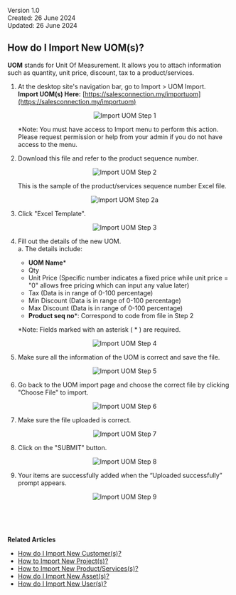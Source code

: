 Version 1.0<br>
Created: 26 June 2024<br>
Updated: 26 June 2024<br>
## How do I Import New UOM(s)?

**UOM** stands for Unit Of Measurement. It allows you to attach information such as quantity, unit price, discount, tax to a product/services.

  1. At the desktop site's navigation bar, go to Import > UOM Import.<br>
     **Import UOM(s) Here:** [https://salesconnection.my/importuom](https://salesconnection.my/importuom)<br>

     <p align="center">
       <img src="img/Import_UOM_Step_1.png" alt="Import UOM Step 1">
     </p>

     *Note: You must have access to Import menu to perform this action. Please request permission or help from your admin if you do not have access to the menu.

  2. Download this file and refer to the product sequence number.<br>

     <p align="center">
       <img src="img/Import_UOM_Step_2.png" alt="Import UOM Step 2">
     </p>

     This is the sample of the product/services sequence number Excel file.<br>

     <p align="center">
       <img src="img/Import_UOM_Step_2a.png" alt="Import UOM Step 2a">
     </p>

  3. Click "Excel Template".<br>

     <p align="center">
       <img src="img/Import_UOM_Step_3.png" alt="Import UOM Step 3">
     </p>

  4. Fill out the details of the new UOM.<br>
     a. The details include:<br>
        - **UOM Name***<br>
        - Qty<br>
        - Unit Price (Specific number indicates a fixed price while unit price = "0" allows free pricing which can input any value later)<br>
        - Tax (Data is in range of 0-100 percentage)<br>
        - Min Discount (Data is in range of 0-100 percentage)<br>
        - Max Discount (Data is in range of 0-100 percentage)<br>
        - **Product seq no***: Correspond to code from file in Step 2<br>

        *Note: Fields marked with an asterisk ( * ) are required.<br>
     
     <p align="center">
       <img src="img/Import_UOM_Step_4.png" alt="Import UOM Step 4">
     </p>
     
  5. Make sure all the information of the UOM is correct and save the file.<br>

     <p align="center">
       <img src="img/Import_UOM_Step_5.png" alt="Import UOM Step 5">
     </p>

  6. Go back to the UOM import page and choose the correct file by clicking "Choose File" to import.<br>

     <p align="center">
       <img src="img/Import_UOM_Step_6.png" alt="Import UOM Step 6">
     </p>

  7. Make sure the file uploaded is correct.<br>

     <p align="center">
       <img src="img/Import_UOM_Step_7.png" alt="Import UOM Step 7">
     </p>

  8. Click on the "SUBMIT" button.<br>

     <p align="center">
       <img src="img/Import_UOM_Step_8.png" alt="Import UOM Step 8">
     </p>

  9. Your items are successfully added when the “Uploaded successfully” prompt appears.<br>
     <p align="center">
       <img src="img/Import_UOM_Step_9.png" alt="Import UOM Step 9">
     </p>
  <br><br><br>

**Related Articles**<br>
- [How do I Import New Customer(s)?](Import_Customer.md)
- [How to Import New Project(s)?](Import_Project.md)
- [How to Import New Product/Services(s)?](Import_Product_Services.md)
- [How do I Import New Asset(s)?](Import_Asset.md)
- [How do I Import New User(s)?](Import_User.md)
